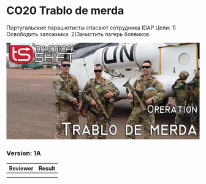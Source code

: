 ﻿# CO20 Trablo de merda
Португальские парашютисты спасают сотрудника IDAP Цели: 1) Освободить заложника. 2)Зачистить лагерь боевиков.

<img src='https://raw.githubusercontent.com/rempopo/CO20_Trablo_de_merda.isladuala3/main/overview.jpg' />	

### Version: 1A


| Reviewer | Result |
| ------------ | ------------- |
|  |  |
|  |  |
